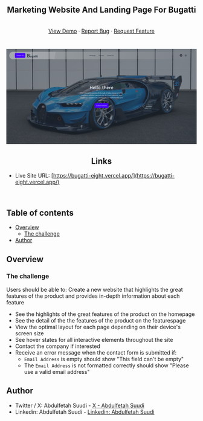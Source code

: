 <div id="top"></div>

<div align="center">

  <h2 align="center">Marketing Website And Landing Page For Bugatti</h2>
  <p align="center">
    <br />
    <a href="https://bugatti-eight.vercel.app/">View Demo</a>
    ·
    <a href="https://github.com/iamsuudi/bugatti" target="_blank">Report Bug</a>
    ·
    <a href="https://github.com/iamsuudi/bugatti" target="_blank">Request Feature</a>
  </p>
</div>

#

<div align="center">

<img src="./public/screenshot.png" alt="screenshot">

</div>

<h2 align="center">Links</h2>

-   Live Site URL: [https://bugatti-eight.vercel.app/](https://bugatti-eight.vercel.app/)

<br>

## Table of contents

-   [Overview](#overview)
    -   [The challenge](#the-challenge)
-   [Author](#author)

## Overview

### The challenge

Users should be able to:
Create a new website that highlights the great features of the
product and provides in-depth information about each
feature

-   See the highlights of the great features of the product on the homepage
-   See the detail of the the features of the product on the featurespage
-   View the optimal layout for each page depending on their device's screen size
-   See hover states for all interactive elements throughout the site
-   Contact the company if interested
-   Receive an error message when the contact form is submitted if:
    -   `Email Address` is empty should show "This field can't be empty"
    -   The `Email Address` is not formatted correctly should show "Please use a valid email address"

## Author

-   Twitter / X: Abdulfetah Suudi - [X - Abdulfetah Suudi](https://www.twitter.com/iamsuudi/)
-   Linkedin: Abdulfetah Suudi - [Linkedin: Abdulfetah Suudi](https://www.linkedin.com/in/iamsuudi)
